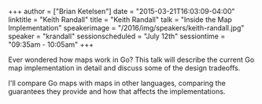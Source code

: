 +++
author = ["Brian Ketelsen"]
date = "2015-03-21T16:03:09-04:00"
linktitle = "Keith Randall"
title = "Keith Randall"
talk = "Inside the Map Implementation"
speakerimage = "/2016/img/speakers/keith-randall.jpg"
speaker = "krandall"
sessionscheduled = "July 12th"
sessiontime = "09:35am - 10:05am"
+++

Ever wondered how maps work in Go? This talk will describe the current Go map implementation in detail and discuss some of the design tradeoffs.

I'll compare Go maps with maps in other languages, comparing the guarantees they provide and how that affects the implementations.
